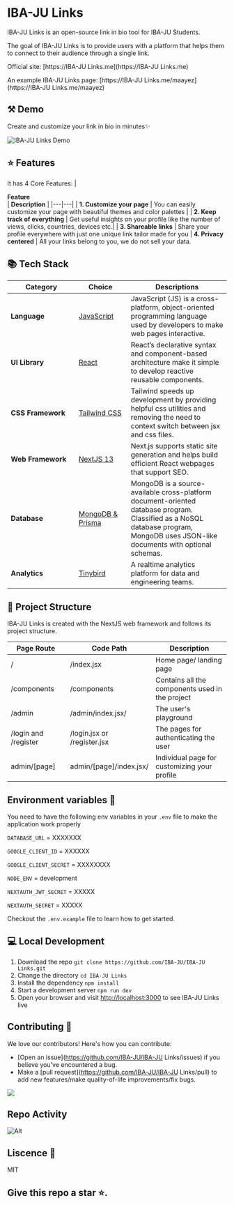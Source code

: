 # IBA-JU Links

IBA-JU Links is an open-source link in bio tool for IBA-JU Students.

The goal of IBA-JU Links is to provide users with a platform that helps them to connect to their audience through a single link.

Official site: [https://IBA-JU Links.me](https://IBA-JU Links.me)

An example IBA-JU Links page: [https://IBA-JU Links.me/maayez](https://IBA-JU Links.me/maayez)

## ⚒️ Demo

Create and customize your link in bio in minutes✨

<div style="width: 600px;">

![IBA-JU Links Demo](.github/demo.gif)

</div>

## ⭐ Features

It has 4 Core Features:
| <div style="width:285px">**Feature**</div> | **Description** |
|---|---|
| **1. Customize your page** | You can easily customize your page with beautiful themes and color palettes |
| **2. Keep track of everything** | Get useful insights on your profile like the number of views, clicks, countries, devices etc.|
| **3. Shareable links** | Share your profile everywhere with just one unique link tailor made for you |
**4. Privacy centered** | All your links belong to you, we do not sell your data.

## 📚 Tech Stack

| <div style="width:140px">**Category**</div> | <div style="width:100px">**Choice**</div>                                         | **Descriptions**                                                                                                                                                                 |
| ------------------------------------------- | --------------------------------------------------------------------------------- | -------------------------------------------------------------------------------------------------------------------------------------------------------------------------------- |
| **Language**                                | [JavaScript](https://github.com/microsoft/TypeScript)                             | JavaScript (JS) is a cross-platform, object-oriented programming language used by developers to make web pages interactive.                                                      |
| **UI Library**                              | [React](https://github.com/facebook/react)                                        | React’s declarative syntax and component-based architecture make it simple to develop reactive reusable components.                                                              |
| **CSS Framework**                           | [Tailwind CSS](https://github.com/tailwindlabs/tailwindcss)                       | Tailwind speeds up development by providing helpful css utilities and removing the need to context switch between jsx and css files.                                             |
| **Web Framework**                           | [NextJS 13](https://github.com/vercel/next.js)                                    | Next.js supports static site generation and helps build efficient React webpages that support SEO.                                                                               |
| **Database**                                | [MongoDB & Prisma](https://www.mongodb.com/docs/manual/reference/program/mongod/) | MongoDB is a source-available cross-platform document-oriented database program. Classified as a NoSQL database program, MongoDB uses JSON-like documents with optional schemas. |
| **Analytics**                               | [Tinybird](https://www.tinybird.co/)                                              | A realtime analytics platform for data and engineering teams.                                                                                                                    |

## 📁 Project Structure

IBA-JU Links is created with the NextJS web framework and follows its project structure.

| <div style="width:115px">**Page Route**</div> | **Code Path**               | **Description**                                 |
| --------------------------------------------- | --------------------------- | ----------------------------------------------- |
| /                                             | /index.jsx                  | Home page/ landing page                         |
| /components                                   | /components                 | Contains all the components used in the project |
| /admin                                        | /admin/index.jsx/           | The user's playground                           |
| /login and /register                          | /login.jsx or /register.jsx | The pages for authenticating the user           |
| admin/[page]                                  | admin/[page]/index.jsx/     | Individual page for customizing your profile    |

## Environment variables 🔑

You need to have the following env variables in your `.env` file to make the application work properly

`DATABASE_URL` = XXXXXXX

`GOOGLE_CLIENT_ID` = XXXXXX

`GOOGLE_CLIENT_SECRET` = XXXXXXXX

`NODE_ENV` = development

`NEXTAUTH_JWT_SECRET` = XXXXX

`NEXTAUTH_SECRET` = XXXXX

Checkout the `.env.example` file to learn how to get started.

## 💻 Local Development

1. Download the repo `git clone https://github.com/IBA-JU/IBA-JU Links.git`
2. Change the directory `cd IBA-JU Links`
3. Install the dependency `npm install`
4. Start a development server `npm run dev`
5. Open your browser and visit [http://localhost:3000](http://localhost:3000) to see IBA-JU Links live

## Contributing 🤝

We love our contributors! Here's how you can contribute:

- [Open an issue](https://github.com/IBA-JU/IBA-JU Links/issues) if you believe you've encountered a bug.
- Make a [pull request](https://github.com/IBA-JU/IBA-JU Links/pull) to add new features/make quality-of-life improvements/fix bugs.

<a href="https://github.com/IBA-JU/IBA-JU Links/graphs/contributors">
  <img src="https://contrib.rocks/image?repo=IBA-JU/IBA-JU Links" />
</a>

## Repo Activity

![Alt](https://repobeats.axiom.co/api/embed/90acd1b69cd45e69fdfe25c16187ea937c3e27c0.svg 'Repobeats analytics image')

## Liscence 📝

MIT

## Give this repo a star ⭐.
